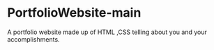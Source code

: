 # PortfolioWebsite-main
A portfolio website made up of HTML ,CSS telling about you and your accomplishments.
